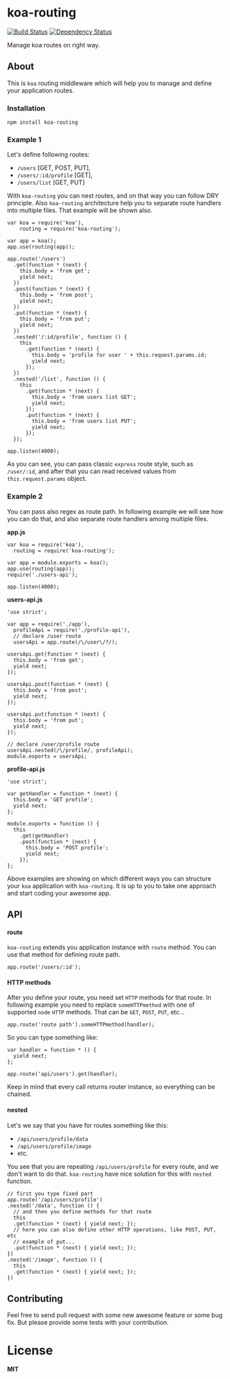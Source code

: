 koa-routing
================
[![Build Status](https://travis-ci.org/ivpusic/koa-routing.svg?branch=master)](https://travis-ci.org/ivpusic/koa-routing)
[![Dependency Status](https://gemnasium.com/ivpusic/koa-routing.svg)](https://gemnasium.com/ivpusic/koa-routing)

Manage koa routes on right way.

## About

This is ``koa`` routing middleware which will help you to manage and define your application routes.

### Installation
```
npm install koa-routing
```

### Example 1

Let's define following routes:
- ``/users`` [GET, POST, PUT],
- ``/users/:id/profile`` [GET],
- ``/users/list`` [GET, PUT]

With ``koa-routing`` you can nest routes, and on that way you can follow DRY principle.
Also ``koa-routing`` architecture help you to separate route handlers into multiple files. That example will be shown also.

```
var koa = require('koa'),
	routing = require('koa-routing');

var app = koa();
app.use(routing(app));

app.route('/users')
  .get(function * (next) {
    this.body = 'from get';
    yield next;
  })
  .post(function * (next) {
  	this.body = 'from post';
    yield next;
  })
  .put(function * (next) {
	this.body = 'from put';
    yield next;
  })
  .nested('/:id/profile', function () {
    this
      .get(function * (next) {
        this.body = 'profile for user ' + this.request.params.id;
        yield next;
      });
  })
  .nested('/list', function () {
    this
      .get(function * (next) {
        this.body = 'from users list GET';
        yield next;
      });
      .put(function * (next) {
        this.body = 'from users list PUT';
        yield next;
      });
  });

app.listen(4000);
```

As you can see, you can pass classic ``express`` route style, such as ``/user/:id``, and after that you can read received values from ``this.request.params`` object.

### Example 2

You can pass also regex as route path. In following example we will see how you can do that, and also separate route handlers among multiple files.

**app.js**
```
var koa = require('koa'),
  routing = require('koa-routing');

var app = module.exports = koa();
app.use(routing(app));
require('./users-api');

app.listen(4000);
```

**users-api.js**
```
'use strict';

var app = require('./app'),
  profileApi = require('./profile-api'),
  // declare /user route
  usersApi = app.route(/\/user\/?/);

usersApi.get(function * (next) {
  this.body = 'from get';
  yield next;
});

usersApi.post(function * (next) {
  this.body = 'from post';
  yield next;
});

usersApi.put(function * (next) {
  this.body = 'from put';
  yield next;
});

// declare /user/profile route
usersApi.nested(/\/profile/, profileApi);
module.exports = usersApi;
```

**profile-api.js**
```
'use strict';

var getHandler = function * (next) {
  this.body = 'GET profile';
  yield next;
};

module.exports = function () {
  this
    .get(getHandler)
    .post(function * (next) {
      this.body = 'POST profile';
      yield next;
    });
};
```

Above examples are showing on which different ways you can structure your ``koa`` application with ``koa-routing``. It is up to you to take one approach and start coding your awesome app.

## API

#### route
``koa-routing`` extends you application instance with ``route`` method.
You can use that method for defining route path.

```
app.route('/users/:id');
```

#### HTTP methods

After you define your route, you need set ``HTTP`` methods for that route. 
In following example you need to replace ``someHTTPmethod`` with one of supported
``node`` ``HTTP`` methods. That can be ``GET``, ``POST``, ``PUT``, etc...

```
app.route('route path').someHTTPmethod(handler);
```

So you can type something like:
```
var handler = function * () {
  yield next;
};

app.route('api/users').get(handler);
```

Keep in mind that every call returns router instance, so everything can be chained.

#### nested

Let's we say that you have for routes something like this:
- ``/api/users/profile/data``
- ``/api/users/profile/image``
- etc.

You see that you are repeating ``/api/users/profile`` for every route, and we don't want to do that.
``koa-routing`` have nice solution for this with ``nested`` function.

```
// first you type fixed part
app.route('/api/users/profile')
.nested('/data', function () {
  // and then you define methods for that route
  this
  .get(function * (next) { yield next; });
  // here you can also define other HTTP operations, like POST, PUT, etc
  // example of put...
  .put(function * (next) { yield next; });
})
.nested('/image', function () {
  this
  .get(function * (next) { yield next; });
})
```

## Contributing

Feel free to send pull request with some new awesome feature or some bug fix.
But please provide some tests with your contribution.

# License
**MIT**
